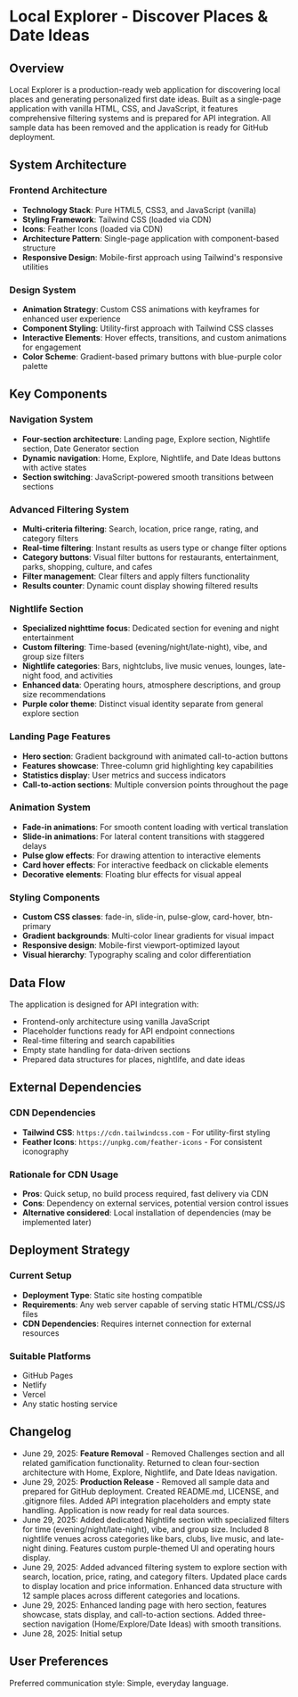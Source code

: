 # Local Explorer - Discover Places & Date Ideas

## Overview

Local Explorer is a production-ready web application for discovering local places and generating personalized first date ideas. Built as a single-page application with vanilla HTML, CSS, and JavaScript, it features comprehensive filtering systems and is prepared for API integration. All sample data has been removed and the application is ready for GitHub deployment.

## System Architecture

### Frontend Architecture
- **Technology Stack**: Pure HTML5, CSS3, and JavaScript (vanilla)
- **Styling Framework**: Tailwind CSS (loaded via CDN)
- **Icons**: Feather Icons (loaded via CDN)
- **Architecture Pattern**: Single-page application with component-based structure
- **Responsive Design**: Mobile-first approach using Tailwind's responsive utilities

### Design System
- **Animation Strategy**: Custom CSS animations with keyframes for enhanced user experience
- **Component Styling**: Utility-first approach with Tailwind CSS classes
- **Interactive Elements**: Hover effects, transitions, and custom animations for engagement
- **Color Scheme**: Gradient-based primary buttons with blue-purple color palette

## Key Components

### Navigation System
- **Four-section architecture**: Landing page, Explore section, Nightlife section, Date Generator section
- **Dynamic navigation**: Home, Explore, Nightlife, and Date Ideas buttons with active states
- **Section switching**: JavaScript-powered smooth transitions between sections

### Advanced Filtering System
- **Multi-criteria filtering**: Search, location, price range, rating, and category filters
- **Real-time filtering**: Instant results as users type or change filter options
- **Category buttons**: Visual filter buttons for restaurants, entertainment, parks, shopping, culture, and cafes
- **Filter management**: Clear filters and apply filters functionality
- **Results counter**: Dynamic count display showing filtered results



### Nightlife Section
- **Specialized nighttime focus**: Dedicated section for evening and night entertainment
- **Custom filtering**: Time-based (evening/night/late-night), vibe, and group size filters
- **Nightlife categories**: Bars, nightclubs, live music venues, lounges, late-night food, and activities
- **Enhanced data**: Operating hours, atmosphere descriptions, and group size recommendations
- **Purple color theme**: Distinct visual identity separate from general explore section

### Landing Page Features
- **Hero section**: Gradient background with animated call-to-action buttons
- **Features showcase**: Three-column grid highlighting key capabilities
- **Statistics display**: User metrics and success indicators
- **Call-to-action sections**: Multiple conversion points throughout the page

### Animation System
- **Fade-in animations**: For smooth content loading with vertical translation
- **Slide-in animations**: For lateral content transitions with staggered delays
- **Pulse glow effects**: For drawing attention to interactive elements
- **Card hover effects**: For interactive feedback on clickable elements
- **Decorative elements**: Floating blur effects for visual appeal

### Styling Components
- **Custom CSS classes**: fade-in, slide-in, pulse-glow, card-hover, btn-primary
- **Gradient backgrounds**: Multi-color linear gradients for visual impact
- **Responsive design**: Mobile-first viewport-optimized layout
- **Visual hierarchy**: Typography scaling and color differentiation

## Data Flow

The application is designed for API integration with:
- Frontend-only architecture using vanilla JavaScript
- Placeholder functions ready for API endpoint connections
- Real-time filtering and search capabilities
- Empty state handling for data-driven sections
- Prepared data structures for places, nightlife, and date ideas

## External Dependencies

### CDN Dependencies
- **Tailwind CSS**: `https://cdn.tailwindcss.com` - For utility-first styling
- **Feather Icons**: `https://unpkg.com/feather-icons` - For consistent iconography

### Rationale for CDN Usage
- **Pros**: Quick setup, no build process required, fast delivery via CDN
- **Cons**: Dependency on external services, potential version control issues
- **Alternative considered**: Local installation of dependencies (may be implemented later)

## Deployment Strategy

### Current Setup
- **Deployment Type**: Static site hosting compatible
- **Requirements**: Any web server capable of serving static HTML/CSS/JS files
- **CDN Dependencies**: Requires internet connection for external resources

### Suitable Platforms
- GitHub Pages
- Netlify
- Vercel
- Any static hosting service

## Changelog
- June 29, 2025: **Feature Removal** - Removed Challenges section and all related gamification functionality. Returned to clean four-section architecture with Home, Explore, Nightlife, and Date Ideas navigation.
- June 29, 2025: **Production Release** - Removed all sample data and prepared for GitHub deployment. Created README.md, LICENSE, and .gitignore files. Added API integration placeholders and empty state handling. Application is now ready for real data sources.
- June 29, 2025: Added dedicated Nightlife section with specialized filters for time (evening/night/late-night), vibe, and group size. Included 8 nightlife venues across categories like bars, clubs, live music, and late-night dining. Features custom purple-themed UI and operating hours display.
- June 29, 2025: Added advanced filtering system to explore section with search, location, price, rating, and category filters. Updated place cards to display location and price information. Enhanced data structure with 12 sample places across different categories and locations.
- June 29, 2025: Enhanced landing page with hero section, features showcase, stats display, and call-to-action sections. Added three-section navigation (Home/Explore/Date Ideas) with smooth transitions.
- June 28, 2025: Initial setup

## User Preferences

Preferred communication style: Simple, everyday language.